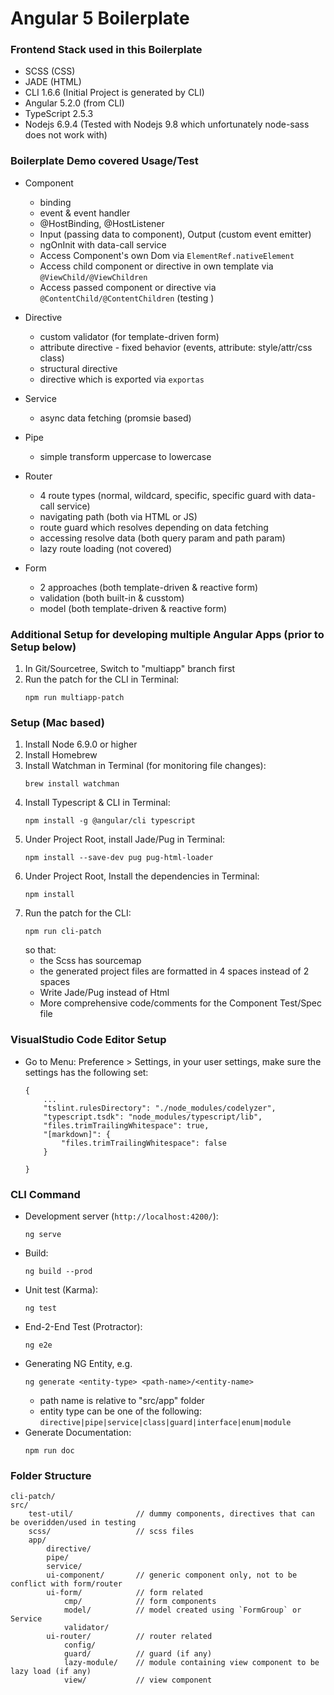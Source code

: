 # Angular 5 Boilerplate

### Frontend Stack used in this Boilerplate
- SCSS (CSS)
- JADE (HTML)
- CLI 1.6.6 (Initial Project is generated by CLI)
- Angular 5.2.0 (from CLI)
- TypeScript 2.5.3
- Nodejs 6.9.4 (Tested with Nodejs 9.8 which unfortunately node-sass does not work with)

### Boilerplate Demo covered Usage/Test
* Component
    - binding
    - event & event handler
    - @HostBinding, @HostListener
    - Input (passing data to component), Output (custom event emitter)
    - ngOnInit with data-call service
    - Access Component's own Dom via `ElementRef.nativeElement`
    - Access child component or directive in own template via `@ViewChild/@ViewChildren`
    - Access passed component or directive via `@ContentChild/@ContentChildren` (testing <ng-content>)

* Directive
    - custom validator (for template-driven form)
    - attribute directive - fixed behavior (events, attribute: style/attr/css class)
    - structural directive
    - directive which is exported via `exportas`

* Service
    - async data fetching (promsie based)

* Pipe
    - simple transform uppercase to lowercase

* Router
    - 4 route types (normal, wildcard, specific, specific guard with data-call service)
    - navigating path (both via HTML or JS)
    - route guard which resolves depending on data fetching
    - accessing resolve data (both query param and path param)
    - lazy route loading (not covered)

* Form
    - 2 approaches (both template-driven & reactive form)
    - validation (both built-in & cusstom)
    - model (both template-driven & reactive form)

### Additional Setup for developing multiple Angular Apps (prior to Setup below)
1. In Git/Sourcetree, Switch to "multiapp" branch first
2. Run the patch for the CLI in Terminal:  
    ```
    npm run multiapp-patch
    ```       

### Setup (Mac based) 
1. Install Node 6.9.0 or higher
2. Install Homebrew
3. Install Watchman in Terminal (for monitoring file changes):  
    ```
    brew install watchman
    ```
4. Install Typescript & CLI in Terminal:  
    ```
    npm install -g @angular/cli typescript
    ```
5. Under Project Root, install Jade/Pug in Terminal:  
    ```
    npm install --save-dev pug pug-html-loader
    ```
6. Under Project Root, Install the dependencies in Terminal:  
    ```
    npm install
    ```
7. Run the patch for the CLI:  
    ```
    npm run cli-patch
    ```  
    so that:  
    - the Scss has sourcemap
    - the generated project files are formatted in 4 spaces instead of 2 spaces
    - Write Jade/Pug instead of Html
    - More comprehensive code/comments for the Component Test/Spec file

### VisualStudio Code Editor Setup
* Go to Menu: Preference > Settings, in your user settings, make sure the settings has the following set:  
    ```
    {
        ...
        "tslint.rulesDirectory": "./node_modules/codelyzer",
        "typescript.tsdk": "node_modules/typescript/lib",
        "files.trimTrailingWhitespace": true,
        "[markdown]": {
            "files.trimTrailingWhitespace": false
        }
        
    }
    ```

### CLI Command
* Development server (`http://localhost:4200/`):  
    ```
    ng serve
    ```
* Build:  
    ```
    ng build --prod
    ```
* Unit test (Karma):  
    ```
    ng test
    ```
* End-2-End Test (Protractor):  
    ```
    ng e2e
    ```
* Generating NG Entity, e.g.  
    ```
    ng generate <entity-type> <path-name>/<entity-name>
    ```
    - path name is relative to "src/app" folder
    - entity type can be one of the following:  
    `directive|pipe|service|class|guard|interface|enum|module`
* Generate Documentation:  
    ```
    npm run doc
    ```   

### Folder Structure
    cli-patch/
    src/
        test-util/              // dummy components, directives that can be overidden/used in testing
        scss/                   // scss files
        app/
            directive/
            pipe/
            service/
            ui-component/       // generic component only, not to be conflict with form/router
            ui-form/            // form related
                cmp/            // form components
                model/          // model created using `FormGroup` or Service
                validator/
            ui-router/          // router related
                config/
                guard/          // guard (if any)
                lazy-module/    // module containing view component to be lazy load (if any)
                view/           // view component
